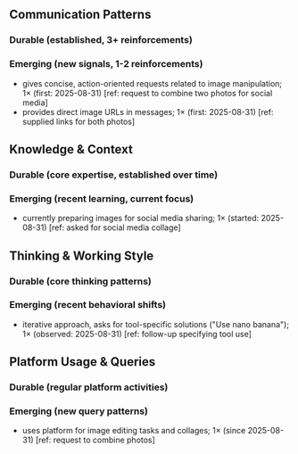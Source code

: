 ## Communication Patterns
### Durable (established, 3+ reinforcements)

### Emerging (new signals, 1-2 reinforcements)
- gives concise, action-oriented requests related to image manipulation; 1× (first: 2025-08-31) [ref: request to combine two photos for social media]
- provides direct image URLs in messages; 1× (first: 2025-08-31) [ref: supplied links for both photos]

## Knowledge & Context
### Durable (core expertise, established over time)

### Emerging (recent learning, current focus)
- currently preparing images for social media sharing; 1× (started: 2025-08-31) [ref: asked for social media collage]

## Thinking & Working Style
### Durable (core thinking patterns)

### Emerging (recent behavioral shifts)
- iterative approach, asks for tool-specific solutions ("Use nano banana"); 1× (observed: 2025-08-31) [ref: follow-up specifying tool use]

## Platform Usage & Queries
### Durable (regular platform activities)

### Emerging (new query patterns)
- uses platform for image editing tasks and collages; 1× (since 2025-08-31) [ref: request to combine photos]